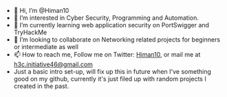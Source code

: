 - 👋 Hi, I’m @Himan10
- 👀 I’m interested in Cyber Security, Programming and Automation. 
- 🌱 I’m currently learning web application security on PortSwigger and TryHackMe
- 💞️ I’m looking to collaborate on Networking related projects for beginners or intermediate as well
- 📫 How to reach me, Follow me on Twitter: [Himan10](https://twitter.com/Himan10_), or mail me at h3c.initiative46@gmail.com
- Just a basic intro set-up, will fix up this in future when I've something good on my github, currently it's just filed up with random projects I created in the past.  

<!---
Himan10/Himan10 is a ✨ special ✨ repository because its `README.md` (this file) appears on your GitHub profile.
You can click the Preview link to take a look at your changes.
--->
